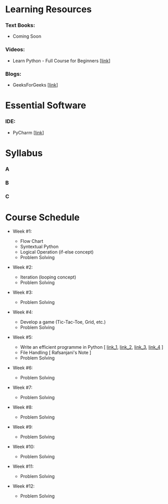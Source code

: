 # Learning Resources

### Text Books:
- Coming Soon

### Videos:
- Learn Python - Full Course for Beginners [[link](https://www.youtube.com/watch?v=rfscVS0vtbw&feature=youtu.be)]

### Blogs:
- GeeksForGeeks [[link](https://www.geeksforgeeks.org/python-programming-language)]

# Essential Software

### IDE:
- PyCharm [[link](https://www.jetbrains.com/pycharm/download/#section=windows)]

# Syllabus
### A
### B
### C

# Course Schedule
  - Week #1:
    - Flow Chart
    - Syntextual Python
    - Logical Operation (if-else concept)
    - Problem Solving
    
  - Week #2:
    - Iteration (looping concept)
    - Problem Solving
  - Week #3:
    - Problem Solving
  - Week #4:
    - Develop a game (Tic-Tac-Toe, Grid, etc.)
    - Problem Solving
  - Week #5:
    - Write an efficient programme in Python [ [link_1](https://www.youtube.com/watch?v=YjHsOrOOSuI), [link_2](https://www.youtube.com/watch?v=OSGv2VnC0go), [link_3](https://docs.python-guide.org/writing/style/), [link_4](https://sahandsaba.com/thirty-python-language-features-and-tricks-you-may-not-know.html) ]
    - File Handling [ Rafsanjani's Note ]
    - Problem Solving
  - Week #6:
    - Problem Solving
  - Week #7:
    - Problem Solving
  - Week #8:
    - Problem Solving
  - Week #9:
    - Problem Solving
  - Week #10:
    - Problem Solving
  - Week #11:
    - Problem Solving
  - Week #12:
    - Problem Solving
